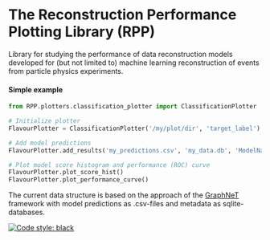 # The Reconstruction Performance Plotting Library (RPP)

Library for studying the performance of data reconstruction models developed for (but not limited to) machine learning reconstruction of events from particle physics experiments.

#### Simple example

```python
from RPP.plotters.classification_plotter import ClassificationPlotter

# Initialize plotter
FlavourPlotter = ClassificationPlotter('/my/plot/dir', 'target_label')

# Add model predictions
FlavourPlotter.add_results('my_predictions.csv', 'my_data.db', 'ModelName')

# Plot model score histogram and performance (ROC) curve
FlavourPlotter.plot_score_hist()
FlavourPlotter.plot_performance_curve()
```

The current data structure is based on the approach of the [GraphNeT](https://github.com/graphnet-team) framework with model predictions as .csv-files and metadata as sqlite-databases.

[![Code style: black](https://img.shields.io/badge/code%20style-black-000000.svg)](https://github.com/psf/black)